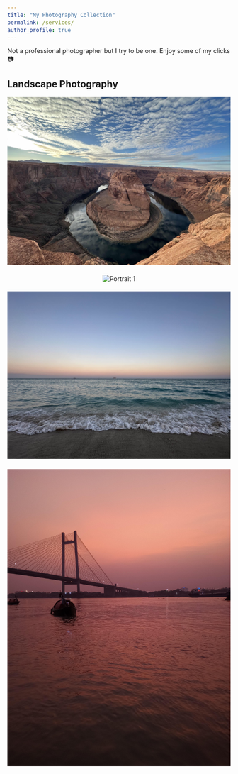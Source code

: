 ```yaml
---
title: "My Photography Collection"
permalink: /services/
author_profile: true
---
```


Not a professional photographer but I try to be one. Enjoy some of my clicks 📷

## Landscape Photography

<div class="image-grid">
  <div class="image-item">
    <img src="/images/photography/horseshoe_bend.jpeg" alt="Landscape 1">
    <span class="tooltip">Location 1</span>
  </div>
  <div class="image-item">
    <img src="/images/photography/living_root.jpeg" alt="Portrait 1">
    <span class="tooltip">Location 2</span>
  </div>
  <div class="image-item">
    <img src="/images/photography/south_beach.jpeg" alt="Landscape 2">
    <span class="tooltip">Location 3</span>
  </div>
  <div class="image-item">
    <img src="/images/photography/howrah.jpeg" alt="Portrait 2">
    <span class="tooltip">Location 4</span>
  </div>
  <!-- Add more image items -->
</div>

<style>
  .image-grid {
    display: grid;
    grid-template-columns: repeat(auto-fill, minmax(250px, 1fr));
    gap: 20px;
  }

  .image-item {
    position: relative;
    padding: 0; /* Remove padding to eliminate spacing */
    text-align: center;
    border: none; /* Remove border */
  }

  .image-item img {
    max-width: 100%;
    height: auto;
  }

  .tooltip {
    position: absolute;
    bottom: 0;
    left: 50%;
    transform: translateX(-50%);
    display: none;
    background-color: rgba(0, 0, 0, 0.8);
    color: #fff;
    padding: 4px 8px;
    border-radius: 4px;
    font-size: 14px;
    z-index: 1;
  }

  .image-item:hover .tooltip {
    display: block;
  }
</style>